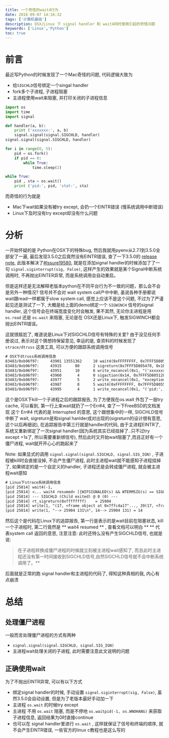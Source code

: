 ```yaml
---
title: 一个奇怪的wait4行为
date: 2016-09-07 14:16:32
tags: ['计算机基础']
description: OSX/Linux 下 signal handler 和 wait4同时使用引起的奇怪问题
keywords: ['Linux','Python']
toc: true
---
```



# 前言

最近写Python的时候发现了一个Mac奇怪的问题, 代码逻辑大致为

+ 给`SIGCHLD`信号绑定一个singal handler
+ fork多个子进程, 子进程阻塞
+ 主进程使用wait来阻塞, 并打印关闭的子进程信息

<!-- more -->

```python
import os
import time
import signal

def handler(a, b):
    print ('xxxxxxx:', a, b)
    signal.signal(signal.SIGCHLD, handler)
signal.signal(signal.SIGCHLD, handler)

for i in range(0, 5):
    pid = os.fork()
    if pid == 0:
        while True:
            time.sleep(2)

while True:
    pid , sta = os.wait()
    print ('pid:', pid, 'stat:', sta)

```

而奇怪的行为就是

+ Mac下wait如果没有被try except, 会扔一个EINTR错误 (慢系统调用中断错误)
+ Linux下及时没有try except却没有什么问题

# 分析

一开始怀疑的是 Python在OSX下的特殊bug, 然后我就用pyenv从2.7.1到3.5.0全部安了一遍, 最后发现3.5.0之后竟然没有EINTR错误, 查了一下3.5.0的 [release note](https://docs.python.org/3.5/whatsnew/changelog.html#python-3-5-0-final), 此版本解决了[#Issure19580](http://bugs.python.org/issue19850), 就是在添加signal handler的时候添加了了一句 `signal.siginterrupt(sig, False)`, 这样产生的效果就是某个Signal中断系统调用时, 不再抛出EINTER异常, 而是系统调用会自动重启。


但是这样还是无法解释老版本python在不同平台行为不一致的问题，那么会不会是另外一种情况? 信号并不会对 wait system call产中中断, 虽说各种手册都说wait跟read一样都属于slow system call, 感觉上应该不是这个问题, 不过为了严谨起见还是测试了一下, 大概是给上面的demo绑定一个 `SIGWINCH` 信号的signal handler, 这个信号会在终端宽度变化时会触发, 果不其然, 无论你主进程是用 `os.read` 还是 `os.wait` 来阻塞, 无论是在 OSX还是Linux下, 触发SIGWINCH都会抛出EINTR错误。


这就很尴尬了, 难道说是Linux下对SIGCHLD信号有特殊的关爱? 由于没见任何手册说过, 表示对这个猜想持保留意见, 幸运的是, 查资料的时候发现了 `strace/dtruss` 这类工具, 可以方便的跟踪系统调用信号 


```txt
# OSX下dtruss系统调用信息
83483/0xb96f97:     43901 13551362     10 wait4(0xFFFFFFFF, 0x7FFF5D80553C, 0x0)                 = -1 Err#4
83483/0xb96f97:     43915      80      2 sigreturn(0x7FFF5D805470, 0x1E, 0x0)            = 0 Err#-2
83483/0xb96f97:     43951      10      6 write_nocancel(0x1, "('xxxxxxx:', 20, <frame object at 0x102970c90>)\n\0", 0x30)                = 48 0
83483/0xb96f97:     43960       4      0 sigaction(0x14, 0x7FFF5D805128, 0x7FFF5D805150)                 = 0 0
83483/0xb96f97:     43977       5      2 write_nocancel(0x1, "exception\n\0", 0xA)               = 10 0
83483/0xb96f97:     43987       8      5 wait4(0xFFFFFFFF, 0x7FFF5D80553C, 0x0)          = 83520 0
83483/0xb96f97:     43995       4      1 write_nocancel(0x1, "('pid:', 83520, 'stat:', 9)\n\0", 0x1C)            = 28 0
```

这个是OSX下kill一个子进程之后的跟踪报告, 为了方便我在os.wait 外包了一层try cache, 可以看到, 第一行上来wait就扔了一个Err#4, 查了一下FreeBSD的文档发现 这个 Err#4 代表的是 Interrupted 的意思, 这个跟想象中的一样, SIGCHLD信号中断了 wait, sigreturn是和signal hanlder成对出现的(sigreturn的设计很有意思, 这个以后再细说), 在追踪报告中第三行就是handler的代码, 由于主进程EINTR了, 系统又重新绑定了一次signal handler(因为系统其实已经挂掉了..只不过try except +1s了, 所以需要重新绑信号), 然后此时又开始wait阻塞了,而且正好有一个僵尸进程, wait就开开心心的跑起来了

Note: 如果显式的调用 `signal.signal(signal.SIGCHLD, signal.SIG_IGN)` , 子进程被kill时会直接没掉, 不会产生僵尸进程, 此时主进程wait就不能感知子进程挂掉了, 如果绑定的是一个自定义的handler, 子进程还是会转成僵尸进程, 就会被主进程wait感知


```txt
# Linux下strace系统调用信息
[pid 25814] wait4(-1,
[pid 25814] <... wait4 resumed> [{WIFSIGNALED(s) && WTERMSIG(s) == SIGQUIT && WCOREDUMP(s)}], 0, NULL) = 25904
[pid 25814] --- SIGCHLD (Child exited) @ 0 (0) ---
[pid 25814] rt_sigreturn(0xffffffff)    = 25904
[pid 25814] write(1, "(17, <frame object at 0x7ffc4a17"..., 39(17, <frame object at 0x7ffc4a171910>)) = 39
[pid 25814] write(1, "--> 25904 131\n", 14--> 25904 131) = 14
```

然后这个是代码在Linux下的追踪报告, 第一行是表示的是wait目前在阻塞状态, kill一个子进程时, 第二行竟然是 ** wait4 resumed ** , 查看文档可以明白 ** <xxxx resumed> ** 代表system call 返回的意思, 注意注意: 此时还特么没有产生SIGCHLD信号, 也就是说:

> 在子进程转换成僵尸进程的时候就立刻被主进程wait感知了, 而且此时主进程还没有第一时间接收到SIGCHLD信号,自然SIGCHLD信号就不会中断系统调用了。** 

后面就是正常的跑 signal handler和主进程的代码了, 得知这种真相的我, 内心有点崩溃


# 总结


## 处理僵尸进程

一般而言处理僵尸进程的方式有两种

+ `signal.signal(signal.SIGCHLD, signal.SIG_IGN)`
+ 主进程wait处理关闭的子进程, 此时需要注意此文说明的问题


## 正确使用wait

为了不抛出EINTR异常, 可以有以下方式

+ 绑定signal handler的时候, 手动设置 `signal.siginterrupt(sig, False)`, 虽然3.5.0会自动设置, 但是为了老版本最好手动加一下
+ 主进程 `os.wait` 的时候try except
+ 主进程 不用 `os.wait` 阻塞, 而是不停地 `os.waitpid(-1, os.WNOHANG)` 来获取子进程信息, 返回结果为0时直接continue
+ 也可以在 signal handler里进行 `os.wait` , 这样就保证了信号和终端的顺序, 就不会产生EINTR错误, 一些官方的linux c教程也是这么写的



